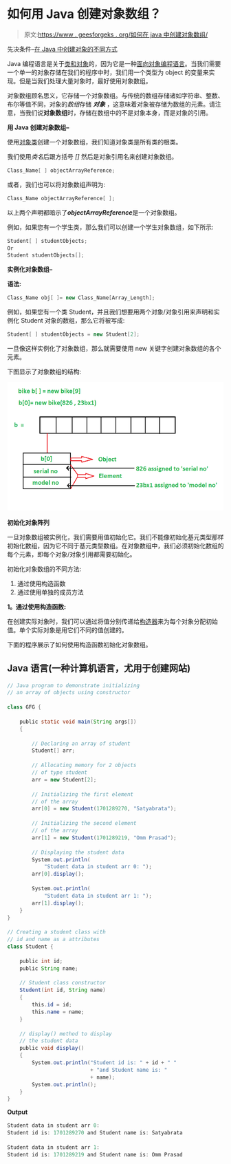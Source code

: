 # 如何用 Java 创建对象数组？

> 原文:[https://www . geesforgeks . org/如何在 java 中创建对象数组/](https://www.geeksforgeeks.org/how-to-create-array-of-objects-in-java/)

先决条件–[在 Java 中创建对象的不同方式](https://www.geeksforgeeks.org/different-ways-create-objects-java/)

Java 编程语言是关于[类和对象](https://www.geeksforgeeks.org/classes-objects-java/)的，因为它是一种[面向对象编程语言](https://www.geeksforgeeks.org/object-oriented-programming-oops-concept-in-java/)。当我们需要一个单一的对象存储在我们的程序中时，我们用一个类型为 object 的变量来实现。但是当我们处理大量对象时，最好使用对象数组。

对象数组顾名思义，它存储一个对象数组。与传统的数组存储诸如字符串、整数、布尔等值不同，对象的*数组*存储 ***对象*** ，这意味着对象被存储为数组的元素。请注意，当我们说**对象数组**时，存储在数组中的不是对象本身，而是对象的引用。

**用 Java 创建对象数组–**

使用[对象类](https://www.geeksforgeeks.org/object-class-in-java/)创建一个对象数组，我们知道对象类是所有类的根类。

我们使用*类名*后跟方括号 *[]* 然后是对象引用名来创建对象数组。

```java
Class_Name[ ] objectArrayReference;
```

或者，我们也可以将对象数组声明为:

```java
Class_Name objectArrayReference[ ];
```

以上两个声明都暗示了***objectArrayReference***是一个对象数组。

例如，如果您有一个学生类，那么我们可以创建一个学生对象数组，如下所示:

```java
Student[ ] studentObjects;  
Or
Student studentObjects[];
```

**实例化对象数组–**

**语法:**

```java
Class_Name obj[ ]= new Class_Name[Array_Length];
```

例如，如果您有一个类 Student，并且我们想要用两个对象/对象引用来声明和实例化 Student 对象的数组，那么它将被写成:

```java
Student[ ] studentObjects = new Student[2];
```

一旦像这样实例化了对象数组，那么就需要使用 new 关键字创建对象数组的各个元素。

下图显示了对象数组的结构:

![](img/63d955acf72d3a9eedcc853ff5344249.png)

**初始化对象阵列**

一旦对象数组被实例化，我们需要用值初始化它。我们不能像初始化基元类型那样初始化数组，因为它不同于基元类型数组。在对象数组中，我们必须初始化数组的每个元素，即每个对象/对象引用都需要初始化。

初始化对象数组的不同方法:

1.  通过使用构造函数
2.  通过使用单独的成员方法

**1。通过使用构造函数:**

在创建实际对象时，我们可以通过将值分别传递给[构造器](https://www.geeksforgeeks.org/constructors-in-java/)来为每个对象分配初始值。单个实际对象是用它们不同的值创建的。

下面的程序展示了如何使用构造函数初始化对象数组。

## Java 语言(一种计算机语言，尤用于创建网站)

```java
// Java program to demonstrate initializing
// an array of objects using constructor

class GFG {

    public static void main(String args[])
    {

        // Declaring an array of student
        Student[] arr;

        // Allocating memory for 2 objects
        // of type student
        arr = new Student[2];

        // Initializing the first element
        // of the array
        arr[0] = new Student(1701289270, "Satyabrata");

        // Initializing the second element
        // of the array
        arr[1] = new Student(1701289219, "Omm Prasad");

        // Displaying the student data
        System.out.println(
            "Student data in student arr 0: ");
        arr[0].display();

        System.out.println(
            "Student data in student arr 1: ");
        arr[1].display();
    }
}

// Creating a student class with
// id and name as a attributes
class Student {

    public int id;
    public String name;

    // Student class constructor
    Student(int id, String name)
    {
        this.id = id;
        this.name = name;
    }

    // display() method to display
    // the student data
    public void display()
    {
        System.out.println("Student id is: " + id + " "
                           + "and Student name is: "
                           + name);
        System.out.println();
    }
}
```

**Output**

```java
Student data in student arr 0: 
Student id is: 1701289270 and Student name is: Satyabrata

Student data in student arr 1: 
Student id is: 1701289219 and Student name is: Omm Prasad

```